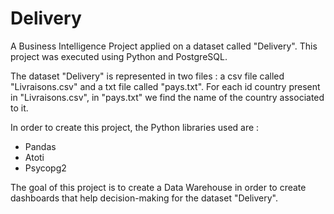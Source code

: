 # Delivery
 A Business Intelligence Project applied on a dataset called "Delivery". This project was executed using Python and PostgreSQL. 
 
The dataset "Delivery" is represented in two files : a csv file called "Livraisons.csv" and a txt file called "pays.txt". For each id country present in "Livraisons.csv", in "pays.txt" we find the name of the country associated to it.

In order to create this project, the Python libraries used are : 
  - Pandas
  - Atoti
  - Psycopg2
 
 
The goal of this project is to create a Data Warehouse in order to create dashboards that help decision-making for the dataset "Delivery".


